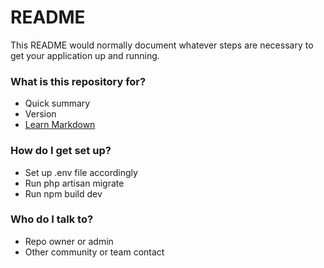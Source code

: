 # README #

This README would normally document whatever steps are necessary to get your application up and running.

### What is this repository for? ###

* Quick summary
* Version
* [Learn Markdown](https://bitbucket.org/tutorials/markdowndemo)

### How do I get set up? ###

* Set up .env file accordingly
* Run php artisan migrate
* Run npm build dev

### Who do I talk to? ###

* Repo owner or admin
* Other community or team contact